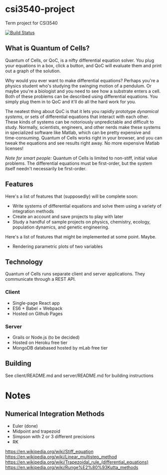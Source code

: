 # csi3540-project
Term project for CSI3540

[![Build Status](https://travis-ci.org/arthanzel/csi3540-project.svg?branch=master)](https://travis-ci.org/arthanzel/csi3540-project)

## What is Quantum of Cells?

Quantum of Cells, or QoC, is a nifty differential equation solver. You plug your equations in a box, click a button, and QoC will evaluate them and print out a graph of the solution.

Why would you ever want to make differential equations? Perhaps you're a physics student who's studying the swinging motion of a pendulum. Or maybe you're a biologist and you need to see how a substrate enters a cell. Both of these problems can be described using differential equations. You simply plug them in to QoC and it'll do all the hard work for you.

The neatest thing about QoC is that it lets you rapidly prototype *dynamical systems*, or sets of differential equations that interact with each other. These kinds of systems can be notoriously unpredictable and difficult to study. Normally, scientists, engineers, and other nerds make these systems in specialized software like Matlab, which can be pretty expensive and time-consuming. Quantum of Cells works right in your browser, and you can tweak the equations and see results right away. No more expensive Matlab licenses!

*Note for smart people:* Quantum of Cells is limited to non-stiff, initial value problems. The differential equations must be first-order, but the system itself needn't necessarily be first-order.

## Features

Here's a list of features that (supposedly) will be complete soon:

- Write systems of differential equations and solve them using a variety of integration methods
- Create an account and save projects to play with later
- Study a handful of sample projects on physics, chemistry, ecology, population dynamics, and genetic engineering.

Here's a list of features that might be implemented at some point. Maybe.

- Rendering parametric plots of two variables

## Technology

Quantum of Cells runs separate client and server applications. They communicate through a REST API.

### Client

- Single-page React app
- ES6 + Babel + Webpack
- Hosted on Github Pages

### Server

- Grails or Node.js (to be decided)
- Hosted on Heroku free tier
- MongoDB databased hosted by mLab free tier

## Building

See client/README.md and server/README.md for building instructions

# Notes

## Numerical Integration Methods

- Euler (done)
- Midpoint and trapezoid
- Simpson with 2 or 3 different precisions
- RK

https://en.wikipedia.org/wiki/Stiff_equation
https://en.wikipedia.org/wiki/Linear_multistep_method
https://en.wikipedia.org/wiki/Trapezoidal_rule_(differential_equations)
https://en.wikipedia.org/wiki/Runge%E2%80%93Kutta_methods